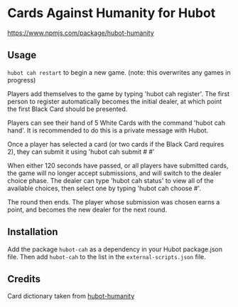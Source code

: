# Cards Against Humanity for Hubot

https://www.npmjs.com/package/hubot-humanity

## Usage

`hubot cah restart` to begin a new game. (note: this overwrites any games in progress)

Players add themselves to the game by typing 'hubot cah register'. The first person to register automatically becomes the initial dealer, at which point the first Black Card should be presented.

Players can see their hand of 5 White Cards with the command 'hubot cah hand'. It is recommended to do this is a private message with Hubot.

Once a player has selected a card (or two cards if the Black Card requires 2), they can submit it using 'hubot cah submit # #'

When either 120 seconds have passed, or all players have submitted cards, the game will no longer accept submissions, and will switch to the dealer choice phase. The dealer can type 'hubot cah status' to view all of the available choices, then select one by typing 'hubot cah choose #'.

The round then ends. The player whose submission was chosen earns a point, and becomes the new dealer for the next round.

## Installation

Add the package `hubot-cah` as a dependency in your Hubot package.json file. Then add `hubot-cah` to the list in the `external-scripts.json` file.

## Credits

Card dictionary taken from [hubot-humanity](https://github.com/jakswa/hubot-humanity) 
